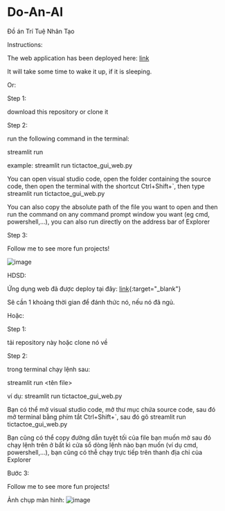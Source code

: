 # Do-An-AI
Đồ án Trí Tuệ Nhân Tạo

Instructions:

The web application has been deployed here: [link](https://ttt-game.streamlit.app/)

It will take some time to wake it up, if it is sleeping.

Or:

Step 1:

download this repository or clone it

Step 2:

run the following command in the terminal:

streamlit run <file name>

example: streamlit run tictactoe_gui_web.py

You can open visual studio code, open the folder containing the source code, then open the terminal with the shortcut Ctrl+Shift+`, then type streamlit run tictactoe_gui_web.py

You can also copy the absolute path of the file you want to open and then run the command on any command prompt window you want (eg cmd, powershell,...), you can also run directly on the address bar of Explorer

Step 3:

Follow me to see more fun projects!

![image](https://github.com/tuoitho/Do-An-AI/assets/135036590/6ac0b073-92fb-478f-87cb-c2ee9607a1ae)

HDSD:

Ứng dụng web đã được deploy tại đây: [link](https://ttt-game.streamlit.app/){:target="_blank"}

Sẽ cần 1 khoảng thời gian để đánh thức nó, nếu nó đã ngủ.

Hoặc:

Step 1:

tải repository này hoặc clone nó về

Step 2:

trong terminal chạy lệnh sau:

streamlit run <tên file>

ví dụ: streamlit run tictactoe_gui_web.py

Bạn có thể mở visual studio code, mở thư mục chứa source code, sau đó mở terminal bằng phím tắt Ctrl+Shift+`, sau đó gõ streamlit run tictactoe_gui_web.py

Bạn cũng có thể copy đường dẫn tuyệt tối của file bạn muốn mở sau đó chạy lệnh trên ở bất kì cửa sổ dòng lệnh nào bạn muốn (ví dụ cmd, powershell,...), bạn cũng có thễ chạy trực tiếp trên thanh địa chỉ của Explorer


Bước 3:

Follow me to see more fun projects!

Ảnh chụp màn hình:
![image](https://github.com/tuoitho/Do-An-AI/assets/135036590/6ac0b073-92fb-478f-87cb-c2ee9607a1ae)
